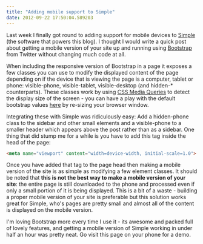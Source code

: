 ```yaml
---
title: "Adding mobile support to Simple"
date: 2012-09-22 17:50:04.589203
---
```


Last week I finally got round to adding support for mobile devices to [Simple](https://github.com/orf/simple) (the software that powers this blog). I thought I would write a quick post about getting a mobile version of your site up and running using [Bootstrap](https://twitter.github.com/bootstrap/) from Twitter without changing much code at all.

When including the responsive version of Bootstrap in a page it exposes a few classes you can use to modify the displayed content of the page depending on if the device that is viewing the page is a computer, tablet or phone: visible-phone, visible-tablet, visible-desktop (and hidden-* counterparts). These classes work by using [CSS Media Queries](https://cssmediaqueries.com/) to detect the display size of the screen - you can have a play with the default bootstrap values [here](https://twitter.github.com/bootstrap/scaffolding.html#responsive) by re-sizing your browser window.

Integrating these with Simple was ridiculously easy: Add a hidden-phone class to the sidebar and other small elements and a visible-phone to a smaller header which appears above the post rather than as a sidebar. One thing that did stump me for a while is you have to add this tag inside the head of the page:

```html
<meta name="viewport" content="width=device-width, initial-scale=1.0">
```

Once you have added that tag to the page head then making a mobile version of the site is as simple as modifying a few element classes. It should be noted that __this is not the best way to make a mobile version of your site__: the entire page is still downloaded to the phone and processed even if only a small portion of it is being displayed. This is a bit of a waste - building a proper mobile version of your site is preferable but this solution works great for Simple, who's pages are pretty small and almost all of the content is displayed on the mobile version.

I'm loving Bootstrap more every time I use it - its awesome and packed full of lovely features, and getting a mobile version of Simple working in under half an hour was pretty neat. Go visit this page on your phone for a demo.
    